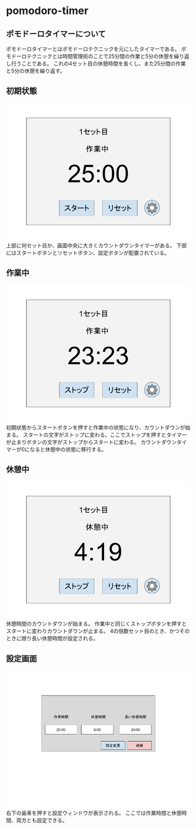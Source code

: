 # pomodoro-timer

## ポモドーロタイマーについて
ポモドーロタイマーとはポモドーロテクニックを元にしたタイマーである。
ポモドーロテクニックとは時間管理術のことで25分間の作業と5分の休憩を繰り返し行うことである。
これの4セット目の休憩時間を長くし、また25分間の作業と5分の休憩を繰り返す。

## 初期状態
![pomodoro-timer-init](images/pomodoro-timer-init.png)
上部に何セット目か、画面中央に大きくカウントダウンタイマーがある。
下部にはスタートボタンとリセットボタン、設定ボタンが配置されている。

## 作業中
![pomodoro-timer-inwork.png](images/pomodoro-timer-inwork.png)
初期状態からスタートボタンを押すと作業中の状態になり、カウントダウンが始まる。
スタートの文字がストップに変わる。ここでストップを押すとタイマーが止まりボタンの文字がストップからスタートに変わる。
カウントダウンタイマーが0になると休憩中の状態に移行する。

## 休憩中
![pomodoro-timer-inrest.png](images/pomodoro-timer-inrest.png)
休憩時間のカウントダウンが始まる。
作業中と同じくストップボタンを押すとスタートに変わりカウントダウンが止まる。
4の倍数セット目のとき、かつそのときに限り長い休憩時間が設定される。

## 設定画面
![option.png](images/option.png)
右下の歯車を押すと設定ウィンドウが表示される。
ここでは作業時間と休憩時間、両方とも設定できる。
